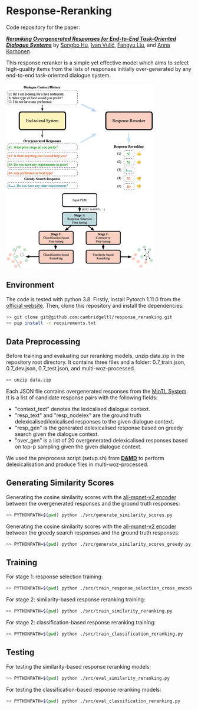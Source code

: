 # Response-Reranking


Code repository for the paper: <br>

[***Reranking Overgenerated Responses for End-to-End Task-Oriented Dialogue Systems***](https://arxiv.org/abs/2211.03648)
by [Songbo Hu](https://github.com/songbohu), [Ivan Vulić](https://sites.google.com/site/ivanvulic/), [Fangyu Liu](http://fangyuliu.me/about.html), and [Anna Korhonen](https://sites.google.com/site/annakorhonen/).




This response reranker is a simple yet effective model which aims to select high-quality items from the lists of responses initially over-generated by any end-to-end task-oriented dialogue system.


<p float="middle">
  <img src="./media/figure1.png" width="400" />
  <img src="./media/figure2.png" width="400" /> 
</p>

## Environment

The code is tested with python 3.8. Firstly, install Pytorch 1.11.0 from the [official website](https://pytorch.org). Then, clone this repository and install the dependencies:

```bash
>> git clone git@github.com:cambridgeltl/response_reranking.git
>> pip install -r requirements.txt
```

## Data Preprocessing

Before training and evaluating our reranking models, unzip data.zip in the repository root directory. It contains three files and a folder: 0.7_train.json, 0.7_dev.json, 0.7_test.json, and multi-woz-processed.

```bash
>> unzip data.zip
```

Each JSON file contains overgenerated responses from the [MinTL System](https://github.com/zlinao/MinTL). It is a list of candidate response pairs with the following fields:

<ul>
  <li>"context_text" denotes the lexicalised dialogue context.</li>
  <li>"resp_text" and "resp_nodelex" are the ground truth delexicalised/lexicalised responses to the given dialogue context. </li>
  <li>"resp_gen" is the generated delexicalised response based on greedy search given the dialogue context.</li>
  <li>"over_gen" is a list of 20 overgenerated delexicalised responses based on top-p sampling given the given dialogue context.</li>
</ul>

We used the preprocess script (setup.sh) from [**DAMD**](https://gitlab.com/ucdavisnlp/damd-multiwoz) to perform delexicalisation and produce files in multi-woz-processed.

## Generating Similarity Scores

Generating the cosine similarity scores with the [all-mpnet-v2 encoder](https://huggingface.co/sentence-transformers/all-mpnet-base-v2) between the overgenerated responses and the ground truth responses:

```bash
>> PYTHONPATH=$(pwd) python ./src/generate_similarity_scores.py
```

Generating the cosine similarity scores with the [all-mpnet-v2 encoder](https://huggingface.co/sentence-transformers/all-mpnet-base-v2) between the greedy search responses and the ground truth responses:

```bash
>> PYTHONPATH=$(pwd) python ./src/generate_similarity_scores_greedy.py
```

## Training


For stage 1: response selection training:

```bash
>> PYTHONPATH=$(pwd) python ./src/train_response_selection_cross_encoder.py
```

For stage 2: similarity-based response reranking training:

```bash
>> PYTHONPATH=$(pwd) python ./src/train_similarity_reranking.py
```

For stage 2: classification-based response reranking training:

```bash
>> PYTHONPATH=$(pwd) python ./src/train_classification_reranking.py
```


## Testing

For testing the similarity-based response reranking models:

```bash
>> PYTHONPATH=$(pwd) python ./src/eval_similarity_reranking.py
```

For testing the classification-based response reranking models:

```bash
>> PYTHONPATH=$(pwd) python ./src/eval_classification_reranking.py
```
